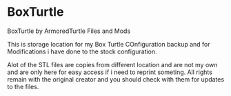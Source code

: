 # BoxTurtle
BoxTurtle by ArmoredTurtle Files and Mods

This is storage location for my Box Turtle COnfiguration backup and for Modifications i have done to the stock configuration. 

Alot of the STL files are copies from different location and are not my own and are only here for easy access if i need to reprint someting. 
All rights remain with the original creator and you should check with them for updates to the files.
